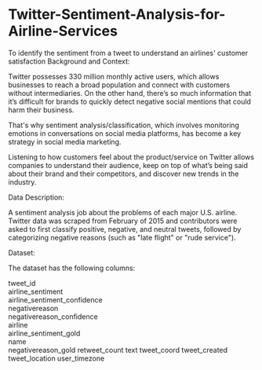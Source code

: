 # Twitter-Sentiment-Analysis-for-Airline-Services
To identify the sentiment from a tweet to understand an airlines' customer satisfaction
Background and Context:

Twitter possesses 330 million monthly active users, which allows businesses to reach a broad population and connect with customers without intermediaries. On the other hand, there’s so much information that it’s difficult for brands to quickly detect negative social mentions that could harm their business.

That's why sentiment analysis/classification, which involves monitoring emotions in conversations on social media platforms, has become a key strategy in social media marketing.


Listening to how customers feel about the product/service on Twitter allows companies to understand their audience, keep on top of what’s being said about their brand and their competitors, and discover new trends in the industry.

 

Data Description:

A sentiment analysis job about the problems of each major U.S. airline. Twitter data was scraped from February of 2015 and contributors were asked to first classify positive, negative, and neutral tweets, followed by categorizing negative reasons (such as "late flight" or "rude service").

 

Dataset:

The dataset has the following columns:

tweet_id                                                           
airline_sentiment                                               
airline_sentiment_confidence                               
negativereason                                                   
negativereason_confidence                                    
airline                                                                    
airline_sentiment_gold                                              
name     
negativereason_gold 
retweet_count
text
tweet_coord
tweet_created
tweet_location 
user_timezone
 
